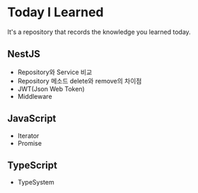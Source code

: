 # Today I Learned

It's a repository that records the knowledge you learned today.

## NestJS

-   Repository와 Service 비교
-   Repository 메소드 delete와 remove의 차이점
-   JWT(Json Web Token)
-   Middleware

## JavaScript

-   Iterator
-   Promise

## TypeScript

-   TypeSystem
